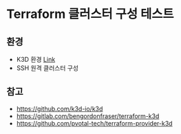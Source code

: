 # Terraform 클러스터 구성 테스트
## 환경
- K3D 환경 [Link](https://github.com/k3d-io/k3d)
- SSH 원격 클러스터 구성

## 참고
- https://github.com/k3d-io/k3d
- https://gitlab.com/bengordonfraser/terraform-k3d
- https://github.com/pvotal-tech/terraform-provider-k3d